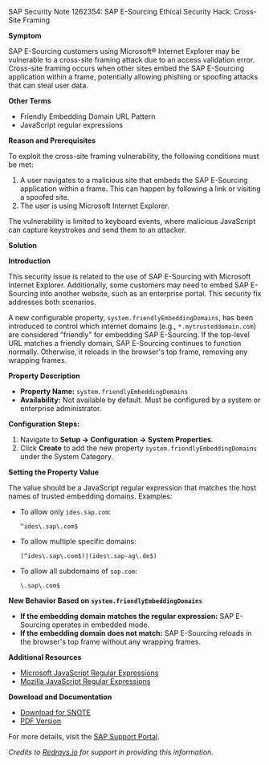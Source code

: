 SAP Security Note 1262354: SAP E-Sourcing Ethical Security Hack: Cross-Site Framing

**Symptom**

SAP E-Sourcing customers using Microsoft® Internet Explorer may be vulnerable to a cross-site framing attack due to an access validation error. Cross-site framing occurs when other sites embed the SAP E-Sourcing application within a frame, potentially allowing phishing or spoofing attacks that can steal user data.

**Other Terms**

- Friendly Embedding Domain URL Pattern
- JavaScript regular expressions

**Reason and Prerequisites**

To exploit the cross-site framing vulnerability, the following conditions must be met:

1. A user navigates to a malicious site that embeds the SAP E-Sourcing application within a frame. This can happen by following a link or visiting a spoofed site.
2. The user is using Microsoft Internet Explorer.

The vulnerability is limited to keyboard events, where malicious JavaScript can capture keystrokes and send them to an attacker.

**Solution**

**Introduction**

This security issue is related to the use of SAP E-Sourcing with Microsoft Internet Explorer. Additionally, some customers may need to embed SAP E-Sourcing into another website, such as an enterprise portal. This security fix addresses both scenarios.

A new configurable property, `system.friendlyEmbeddingDomains`, has been introduced to control which internet domains (e.g., `*.mytrusteddomain.com`) are considered "friendly" for embedding SAP E-Sourcing. If the top-level URL matches a friendly domain, SAP E-Sourcing continues to function normally. Otherwise, it reloads in the browser's top frame, removing any wrapping frames.

**Property Description**

- **Property Name:** `system.friendlyEmbeddingDomains`
- **Availability:** Not available by default. Must be configured by a system or enterprise administrator.

**Configuration Steps:**

1. Navigate to **Setup → Configuration → System Properties**.
2. Click **Create** to add the new property `system.friendlyEmbeddingDomains` under the System Category.

**Setting the Property Value**

The value should be a JavaScript regular expression that matches the host names of trusted embedding domains. Examples:

- To allow only `ides.sap.com`:
  ```
  ^ides\.sap\.com$
  ```

- To allow multiple specific domains:
  ```
  (^ides\.sap\.com$)|(ides\.sap-ag\.de$)
  ```

- To allow all subdomains of `sap.com`:
  ```
  \.sap\.com$
  ```

**New Behavior Based on `system.friendlyEmbeddingDomains`**

- **If the embedding domain matches the regular expression:** SAP E-Sourcing operates in embedded mode.
- **If the embedding domain does not match:** SAP E-Sourcing reloads in the browser's top frame without any wrapping frames.

**Additional Resources**

- [Microsoft JavaScript Regular Expressions](http://msdn.microsoft.com/en-us/library/1400241x(VS.85).aspx)
- [Mozilla JavaScript Regular Expressions](http://developer.mozilla.org/En/Core_JavaScript_1.5_Reference:Global_Objects:RegExp)

**Download and Documentation**

- [Download for SNOTE](https://notesdownloads.sap.com/note/0040000016912982017)
- [PDF Version](https://me.sap.com/sap/support/sfm/notes/print/0001262354?language=en-US&token=FA4A2A9DACDE0224E9F293A50B847987)

For more details, visit the [SAP Support Portal](https://me.sap.com/).

*Credits to [Redrays.io](https://redrays.io) for support in providing this information.*